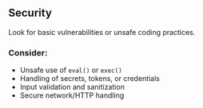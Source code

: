 ## Security

Look for basic vulnerabilities or unsafe coding practices.

### Consider:
- Unsafe use of `eval()` or `exec()`
- Handling of secrets, tokens, or credentials
- Input validation and sanitization
- Secure network/HTTP handling
